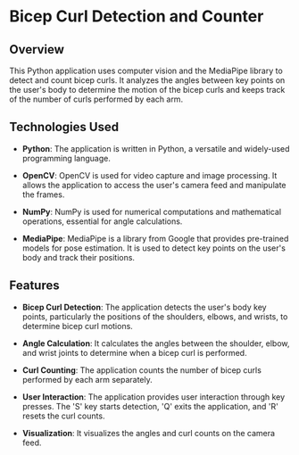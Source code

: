 # Bicep Curl Detection and Counter

## Overview

This Python application uses computer vision and the MediaPipe library to detect and count bicep curls. It analyzes the angles between key points on the user's body to determine the motion of the bicep curls and keeps track of the number of curls performed by each arm.

## Technologies Used

- **Python**: The application is written in Python, a versatile and widely-used programming language.

- **OpenCV**: OpenCV is used for video capture and image processing. It allows the application to access the user's camera feed and manipulate the frames.

- **NumPy**: NumPy is used for numerical computations and mathematical operations, essential for angle calculations.

- **MediaPipe**: MediaPipe is a library from Google that provides pre-trained models for pose estimation. It is used to detect key points on the user's body and track their positions.

## Features

- **Bicep Curl Detection**: The application detects the user's body key points, particularly the positions of the shoulders, elbows, and wrists, to determine bicep curl motions.

- **Angle Calculation**: It calculates the angles between the shoulder, elbow, and wrist joints to determine when a bicep curl is performed.

- **Curl Counting**: The application counts the number of bicep curls performed by each arm separately.

- **User Interaction**: The application provides user interaction through key presses. The 'S' key starts detection, 'Q' exits the application, and 'R' resets the curl counts.

- **Visualization**: It visualizes the angles and curl counts on the camera feed.


